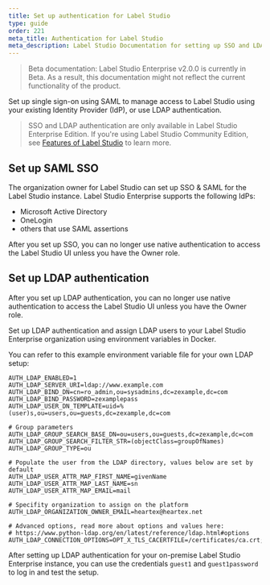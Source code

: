 ```yaml
---
title: Set up authentication for Label Studio
type: guide
order: 221
meta_title: Authentication for Label Studio
meta_description: Label Studio Documentation for setting up SSO and LDAP authentication for your data labeling, machine learning, and data science projects.
---
```


> Beta documentation: Label Studio Enterprise v2.0.0 is currently in Beta. As a result, this documentation might not reflect the current functionality of the product.

Set up single sign-on using SAML to manage access to Label Studio using your existing Identity Provider (IdP), or use LDAP authentication.

> SSO and LDAP authentication are only available in Label Studio Enterprise Edition. If you're using Label Studio Community Edition, see [Features of Label Studio](label_studio_compare.html) to learn more.

## Set up SAML SSO

The organization owner for Label Studio can set up SSO & SAML for the Label Studio instance. Label Studio Enterprise supports the following IdPs:
- Microsoft Active Directory
- OneLogin
- others that use SAML assertions

After you set up SSO, you can no longer use native authentication to access the Label Studio UI unless you have the Owner role. 

## Set up LDAP authentication 

After you set up LDAP authentication, you can no longer use native authentication to access the Label Studio UI unless you have the Owner role. 

Set up LDAP authentication and assign LDAP users to your Label Studio Enterprise organization using environment variables in Docker.

You can refer to this example environment variable file for your own LDAP setup:
```
AUTH_LDAP_ENABLED=1
AUTH_LDAP_SERVER_URI=ldap://www.example.com
AUTH_LDAP_BIND_DN=cn=ro_admin,ou=sysadmins,dc=zexample,dc=com
AUTH_LDAP_BIND_PASSWORD=zexamplepass
AUTH_LDAP_USER_DN_TEMPLATE=uid=%(user)s,ou=users,ou=guests,dc=zexample,dc=com

# Group parameters
AUTH_LDAP_GROUP_SEARCH_BASE_DN=ou=users,ou=guests,dc=zexample,dc=com
AUTH_LDAP_GROUP_SEARCH_FILTER_STR=(objectClass=groupOfNames)
AUTH_LDAP_GROUP_TYPE=ou

# Populate the user from the LDAP directory, values below are set by default 
AUTH_LDAP_USER_ATTR_MAP_FIRST_NAME=givenName
AUTH_LDAP_USER_ATTR_MAP_LAST_NAME=sn
AUTH_LDAP_USER_ATTR_MAP_EMAIL=mail

# Specifity organization to assign on the platform 
AUTH_LDAP_ORGANIZATION_OWNER_EMAIL=heartex@heartex.net

# Advanced options, read more about options and values here: 
# https://www.python-ldap.org/en/latest/reference/ldap.html#options
AUTH_LDAP_CONNECTION_OPTIONS=OPT_X_TLS_CACERTFILE=/certificates/ca.crt;OPT_X_TLS_REQUIRE_CERT=OPT_X_TLS_DEMAND
```

After setting up LDAP authentication for your on-premise Label Studio Enterprise instance, you can use the credentials `guest1` and `guest1password` to log in and test the setup. 


